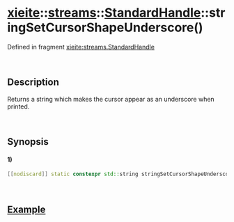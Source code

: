 # [xieite](../../../../../xieite.md)\:\:[streams](../../../../../streams.md)\:\:[StandardHandle](../../../standard_handle.md)\:\:stringSetCursorShapeUnderscore\(\)
Defined in fragment [xieite:streams.StandardHandle](../../../../../../src/streams/standard_handle.cpp)

&nbsp;

## Description
Returns a string which makes the cursor appear as an underscore when printed.

&nbsp;

## Synopsis
#### 1)
```cpp
[[nodiscard]] static constexpr std::string stringSetCursorShapeUnderscore(bool blink) noexcept;
```

&nbsp;

## [Example](./set_cursor_shape_underscore.md#Example)
